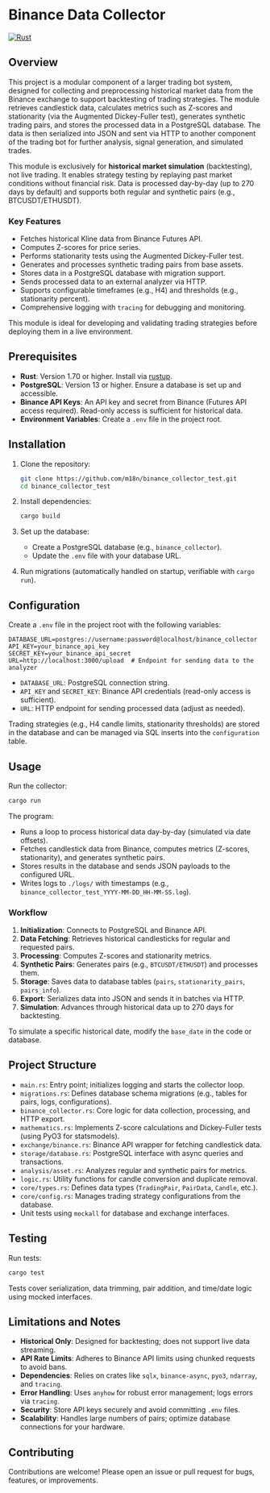 # Binance Data Collector

[![Rust](https://img.shields.io/badge/Rust-1.70+-orange.svg)](https://www.rust-lang.org/)

## Overview

This project is a modular component of a larger trading bot system, designed for collecting and preprocessing historical market data from the Binance exchange to support backtesting of trading strategies. The module retrieves candlestick data, calculates metrics such as Z-scores and stationarity (via the Augmented Dickey-Fuller test), generates synthetic trading pairs, and stores the processed data in a PostgreSQL database. The data is then serialized into JSON and sent via HTTP to another component of the trading bot for further analysis, signal generation, and simulated trades.

This module is exclusively for **historical market simulation** (backtesting), not live trading. It enables strategy testing by replaying past market conditions without financial risk. Data is processed day-by-day (up to 270 days by default) and supports both regular and synthetic pairs (e.g., BTCUSDT/ETHUSDT).

### Key Features
- Fetches historical Kline data from Binance Futures API.
- Computes Z-scores for price series.
- Performs stationarity tests using the Augmented Dickey-Fuller test.
- Generates and processes synthetic trading pairs from base assets.
- Stores data in a PostgreSQL database with migration support.
- Sends processed data to an external analyzer via HTTP.
- Supports configurable timeframes (e.g., H4) and thresholds (e.g., stationarity percent).
- Comprehensive logging with `tracing` for debugging and monitoring.

This module is ideal for developing and validating trading strategies before deploying them in a live environment.

## Prerequisites

- **Rust**: Version 1.70 or higher. Install via [rustup](https://rustup.rs/).
- **PostgreSQL**: Version 13 or higher. Ensure a database is set up and accessible.
- **Binance API Keys**: An API key and secret from Binance (Futures API access required). Read-only access is sufficient for historical data.
- **Environment Variables**: Create a `.env` file in the project root.

## Installation

1. Clone the repository:
   ```bash
   git clone https://github.com/m18n/binance_collector_test.git
   cd binance_collector_test
   ```

2. Install dependencies:
   ```bash
   cargo build
   ```

3. Set up the database:
   - Create a PostgreSQL database (e.g., `binance_collector`).
   - Update the `.env` file with your database URL.

4. Run migrations (automatically handled on startup, verifiable with `cargo run`).

## Configuration

Create a `.env` file in the project root with the following variables:

```env
DATABASE_URL=postgres://username:password@localhost/binance_collector
API_KEY=your_binance_api_key
SECRET_KEY=your_binance_api_secret
URL=http://localhost:3000/upload  # Endpoint for sending data to the analyzer
```

- `DATABASE_URL`: PostgreSQL connection string.
- `API_KEY` and `SECRET_KEY`: Binance API credentials (read-only access is sufficient).
- `URL`: HTTP endpoint for sending processed data (adjust as needed).

Trading strategies (e.g., H4 candle limits, stationarity thresholds) are stored in the database and can be managed via SQL inserts into the `configuration` table.

## Usage

Run the collector:
```bash
cargo run
```

The program:
- Runs a loop to process historical data day-by-day (simulated via date offsets).
- Fetches candlestick data from Binance, computes metrics (Z-scores, stationarity), and generates synthetic pairs.
- Stores results in the database and sends JSON payloads to the configured URL.
- Writes logs to `./logs/` with timestamps (e.g., `binance_collector_test_YYYY-MM-DD_HH-MM-SS.log`).

### Workflow
1. **Initialization**: Connects to PostgreSQL and Binance API.
2. **Data Fetching**: Retrieves historical candlesticks for regular and requested pairs.
3. **Processing**: Computes Z-scores and stationarity metrics.
4. **Synthetic Pairs**: Generates pairs (e.g., `BTCUSDT/ETHUSDT`) and processes them.
5. **Storage**: Saves data to database tables (`pairs`, `stationarity_pairs`, `pairs_info`).
6. **Export**: Serializes data into JSON and sends it in batches via HTTP.
7. **Simulation**: Advances through historical data up to 270 days for backtesting.

To simulate a specific historical date, modify the `base_date` in the code or database.

## Project Structure

- `main.rs`: Entry point; initializes logging and starts the collector loop.
- `migrations.rs`: Defines database schema migrations (e.g., tables for pairs, logs, configurations).
- `binance_collector.rs`: Core logic for data collection, processing, and HTTP export.
- `mathematics.rs`: Implements Z-score calculations and Dickey-Fuller tests (using PyO3 for statsmodels).
- `exchange/binance.rs`: Binance API wrapper for fetching candlestick data.
- `storage/database.rs`: PostgreSQL interface with async queries and transactions.
- `analysis/asset.rs`: Analyzes regular and synthetic pairs for metrics.
- `logic.rs`: Utility functions for candle conversion and duplicate removal.
- `core/types.rs`: Defines data types (`TradingPair`, `PairData`, `Candle`, etc.).
- `core/config.rs`: Manages trading strategy configurations from the database.
- Unit tests using `mockall` for database and exchange interfaces.

## Testing

Run tests:
```bash
cargo test
```

Tests cover serialization, data trimming, pair addition, and time/date logic using mocked interfaces.

## Limitations and Notes

- **Historical Only**: Designed for backtesting; does not support live data streaming.
- **API Rate Limits**: Adheres to Binance API limits using chunked requests to avoid bans.
- **Dependencies**: Relies on crates like `sqlx`, `binance-async`, `pyo3`, `ndarray`, and `tracing`.
- **Error Handling**: Uses `anyhow` for robust error management; logs errors via `tracing`.
- **Security**: Store API keys securely and avoid committing `.env` files.
- **Scalability**: Handles large numbers of pairs; optimize database connections for your hardware.

## Contributing

Contributions are welcome! Please open an issue or pull request for bugs, features, or improvements.


